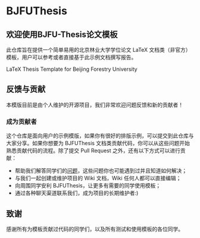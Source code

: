 # BJFUThesis

## 欢迎使用BJFU-Thesis论文模板

此仓库旨在提供一个简单易用的北京林业大学学位论文 LaTeX 文档类（非官方）模板，用户可以参考或者直接基于此示例文档撰写报告。

LaTeX Thesis Template for Beijing Forestry University

## 反馈与贡献

本模版目前是由个人维护的开源项目，我们非常欢迎问题反馈和新的贡献者！

### 成为贡献者
这个仓库是面向用户的示例模版，如果你有很好的排版示例，可以提交到此仓库与大家分享。如果你想要为 BJFUThesis 文档类贡献代码，你可以从这些问题开始熟悉贡献代码的流程。除了提交 Pull Request 之外，还有以下方式可以进行贡献：

+ 帮助我们解答同学们的[问题](https://github.com/DeeDive/BJFUThesis/issues)，这些问题你也可能遇到过并且知道如何解决；
+ 与我们一起创建或维护项目的 Wiki 文档，Wiki 任何人都可以直接编辑；
+ 向周围同学安利 BJFUThesis，让更多有需要的同学使用模板；
+ 通过各种聊天渠道联系我们，成为项目的长期维护者:)

## 致谢
感谢所有为模板贡献过代码的同学们，以及所有测试和使用模板的各位同学。
